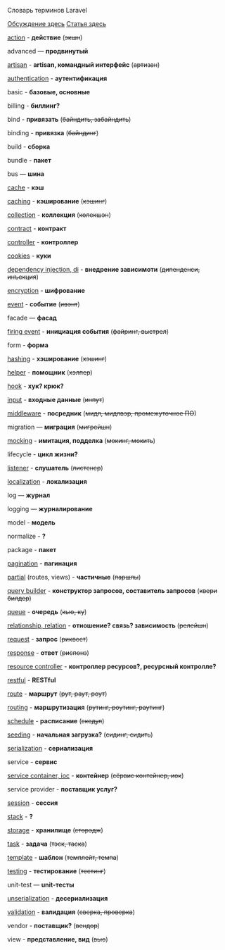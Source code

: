 Словарь терминов Laravel

[Обсуждение здесь](https://laravel.ru/forum/viewtopic.php?id=1561)
[Статья здесь](https://laravel.ru/posts/383)


[action](https://laravel.com/docs/master/controllers#basic-controllers) - **действие** (~~экшн~~)

advanced — **продвинутый**

[artisan](https://laravel.com/docs/master/artisan) - **artisan, командный интерфейс** (~~артизан~~)

[authentication](https://laravel.com/docs/master/authentication) - **аутентификация**

basic - **базовые, основные**

billing - **биллинг?**

bind - **привязать** (~~байндить, забайндить~~)

binding - **привязка** (~~байндинг~~)

build - **сборка**

bundle - **пакет**

bus — **шина**

[cache](https://laravel.com/docs/master/cache) - **кэш**

[caching](https://laravel.com/docs/master/cache) - **кэширование** (~~кэшинг~~)

[collection](https://laravel.com/docs/master/collections) - **коллекция** (~~колекшэн~~)

[contract](https://laravel.com/docs/master/contracts) - **контракт**

[controller](https://laravel.com/docs/master/controllers) - **контроллер**

[cookies](https://laravel.com/docs/master/requests#cookies) - **куки**

[dependency injection, di](https://laravel.com/docs/master/controllers#dependency-injection-and-controllers) - **внедрение зависимоти** (~~дипенденси, инъекция~~)

[encryption](https://laravel.com/docs/master/encryption) - **шифрование**

[event](https://laravel.com/docs/master/events) - **событие** (~~ивэнт~~)

facade — **фасад**

[firing event](https://laravel.com/docs/master/events#firing-events) - **инициация события** (~~файринг, выстрел~~)

form - **форма**

[hashing](https://laravel.com/docs/master/hashing) - **хэширование** (~~хэшинг~~)

[helper](https://laravel.com/docs/master/helpers) - **помощник** (~~хэлпер~~)

[hook](https://laravel.com/docs/master/scheduling#task-hooks) - **хук? крюк?**

[input](https://laravel.com/docs/master/requests#retrieving-input) - **входные данные** (~~инпут~~)

[middleware](https://laravel.com/docs/master/middleware) - **посредник** (~~мидл, мидлвэр, промежуточное ПО~~)

migration — **миграция** (~~мигрейшн~~)

[mocking](https://laravel.com/docs/master/testing#mocking) - **имитация, подделка** (~~мокинг, мокить~~)

lifecycle - **цикл жизни?**

[listener](https://laravel.com/docs/master/events#defining-listeners) - **слушатель** (~~листенер~~)

[localization](https://laravel.com/docs/master/localization) - **локализация**

log — **журнал**

logging — **журналирование**

model - **модель**

normalize - **?**

package - **пакет**

[pagination](https://laravel.com/docs/master/pagination) - **пагинация**

[partial](https://laravel.com/docs/master/blade#control-structures) (routes, views) - **частичные** (~~паршлы~~)

[query builder](https://laravel.com/docs/master/queries) - **конструктор запросов, составитель запросов** (~~квери билдер~~)

[queue](https://laravel.com/docs/master/queues) - **очередь** (~~кью, ку~~)

[relationship, relation](https://laravel.com/docs/master/eloquent-relationships) - **отношение? связь? зависимость** (~~релейшн~~)

[request](https://laravel.com/docs/master/requests) - **запрос** (~~риквест~~)

[response](https://laravel.com/docs/master/responses) - **ответ** (~~риспонз~~)

[resource controller](https://laravel.com/docs/master/controllers#restful-resource-controllers) - **контроллер ресурсов?, ресурсный контролле?**

[restful](https://laravel.com/docs/master/controllers#restful-resource-controllers) - **RESTful**

[route](https://laravel.com/docs/master/routing) - **маршрут** (~~рут, раут, роут~~)

[routing](https://laravel.com/docs/master/routing) - **маршрутизация** (~~рутинг, роутинг, раутинг~~)

[schedule](https://laravel.com/docs/master/scheduling) - **раcписание** (~~скедул~~)

[seeding](https://laravel.com/docs/master/seeding) - **начальная загрузка?** (~~сидинг, сидить~~)

[serialization](https://laravel.com/docs/master/eloquent-serialization) - **сериализация**

service - **сервис**

[service container, ioc](https://laravel.com/docs/master/container) - **контейнер** (~~сёрвис контейнер, иок~~)

service provider - **поставщик услуг?**

[session](https://laravel.com/docs/master/session) - **сессия**

[stack](https://laravel.com/docs/master/blade#stacks) - **?**

[storage](https://laravel.com/docs/master/filesystem) - **хранилище** (~~сторэдж~~)

[task](https://laravel.com/docs/master/scheduling) - **задача** (~~тэск, таска~~)

[template](https://laravel.com/docs/master/blade) - **шаблон** (~~темплейт, темпа~~)

[testing](https://laravel.com/docs/master/testing) - **тестирование** (~~тестинг~~)

unit-test — **unit-тесты**

[unserialization](https://laravel.com/docs/master/eloquent-serialization) - **десериализация**

[validation](https://laravel.com/docs/master/validation) - **валидация** (~~cверка, проверка~~)

vendor - **поставщик?** (~~вендор~~)

view - **представление, вид** (~~вью~~)


